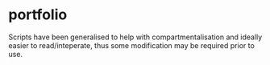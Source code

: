 # portfolio
Scripts have been generalised to help with compartmentalisation and ideally easier to read/inteperate, thus some modification may be required prior to use.